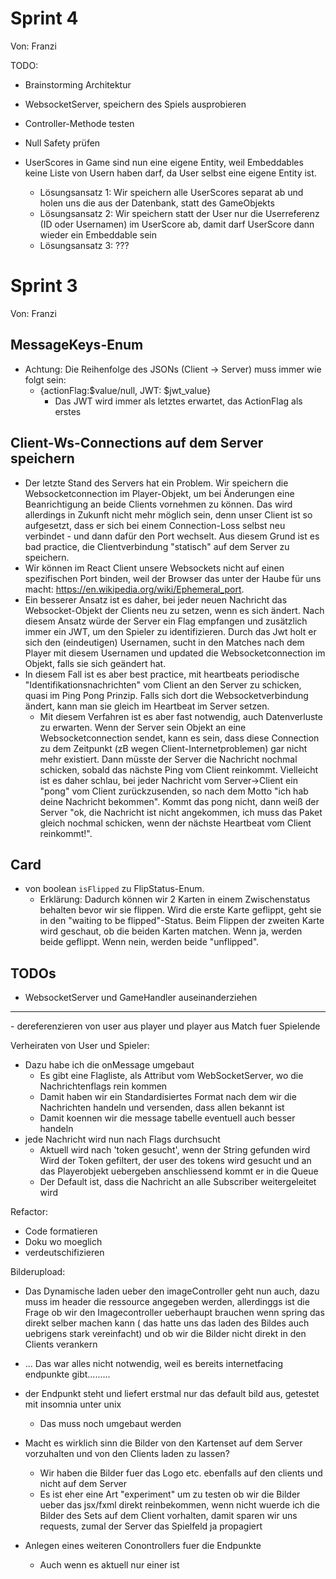 # Sprint 4

Von: Franzi

TODO:

- Brainstorming Architektur
- WebsocketServer, speichern des Spiels ausprobieren
- Controller-Methode testen
- Null Safety prüfen

- UserScores in Game sind nun eine eigene Entity, weil Embeddables keine Liste von Usern haben darf, da User selbst eine
  eigene Entity ist.
    - Lösungsansatz 1: Wir speichern alle UserScores separat ab und holen uns die aus der Datenbank, statt des
      GameObjekts
    - Lösungsansatz 2: Wir speichern statt der User nur die Userreferenz (ID oder Usernamen) im UserScore ab, damit darf
      UserScore dann wieder ein Embeddable sein
    - Lösungsansatz 3: ???

# Sprint 3

Von: Franzi

## MessageKeys-Enum

- Achtung: Die Reihenfolge des JSONs (Client -> Server) muss immer wie folgt sein:
    - {actionFlag:$value/null, JWT: $jwt_value}
        - Das JWT wird immer als letztes erwartet, das ActionFlag als erstes

## Client-Ws-Connections auf dem Server speichern

- Der letzte Stand des Servers hat ein Problem. Wir speichern die Websocketconnection im Player-Objekt, um bei
  Änderungen eine Beanrichtigung an beide Clients vornehmen zu können. Das wird allerdings in Zukunft nicht mehr möglich
  sein, denn unser Client ist so aufgesetzt, dass er sich bei einem Connection-Loss selbst neu verbindet - und dann
  dafür den Port wechselt. Aus diesem Grund ist es bad practice, die Clientverbindung "statisch" auf dem Server zu
  speichern.
- Wir können im React Client unsere Websockets nicht auf einen spezifischen Port binden, weil der Browser das unter der
  Haube für uns macht: https://en.wikipedia.org/wiki/Ephemeral_port.
- Ein besserer Ansatz ist es daher, bei jeder neuen Nachricht das Websocket-Objekt der Clients neu zu setzen, wenn es
  sich ändert. Nach diesem Ansatz würde der Server ein Flag empfangen und zusätzlich immer ein JWT, um den Spieler zu
  identifizieren. Durch das Jwt holt er sich den (eindeutigen) Usernamen, sucht in den Matches nach dem Player mit
  diesem Usernamen und updated die Websocketconnection im Objekt, falls sie sich geändert hat.
- In diesem Fall ist es aber best practice, mit heartbeats periodische "Identifikationsnachrichten" vom Client an den
  Server zu schicken, quasi im Ping Pong Prinzip. Falls sich dort die Websocketverbindung ändert, kann man sie gleich im
  Heartbeat im Server setzen.
    - Mit diesem Verfahren ist es aber fast notwendig, auch Datenverluste zu erwarten. Wenn der Server sein Objekt an
      eine Websocketconnection sendet, kann es sein, dass diese Connection zu dem Zeitpunkt (zB wegen
      Client-Internetproblemen) gar nicht mehr existiert. Dann müsste der Server die Nachricht nochmal schicken, sobald
      das nächste Ping vom Client reinkommt. Vielleicht ist es daher schlau, bei jeder Nachricht vom Server->Client
      ein "pong" vom Client zurückzusenden, so nach dem Motto "ich hab deine Nachricht bekommen". Kommt das pong nicht,
      dann weiß der Server "ok, die Nachricht ist nicht angekommen, ich muss das Paket gleich nochmal schicken, wenn der
      nächste Heartbeat vom Client reinkommt!".

## Card

- von boolean `isFlipped` zu FlipStatus-Enum.
    - Erklärung: Dadurch können wir 2 Karten in einem Zwischenstatus behalten bevor wir sie flippen. Wird die erste
      Karte geflippt, geht sie in den "waiting to be flipped"-Status. Beim Flippen der zweiten Karte wird geschaut, ob
      die beiden Karten matchen. Wenn ja, werden beide geflippt. Wenn nein, werden beide "unflipped".

## TODOs

- WebsocketServer und GameHandler auseinanderziehen

<hr>
- dereferenzieren von user aus player und player aus Match fuer Spielende

Verheiraten von User und Spieler:

- Dazu habe ich die onMessage umgebaut
    - Es gibt eine Flagliste, als Attribut vom WebSocketServer, wo die Nachrichtenflags rein kommen
    - Damit haben wir ein Standardisiertes Format nach dem wir die Nachrichten handeln und versenden, dass allen bekannt
      ist
    - Damit koennen wir die message tabelle eventuell auch besser handeln
- jede Nachricht wird nun nach Flags durchsucht
    - Aktuell wird nach 'token gesucht', wenn der String gefunden wird Wird der Token gefiltert, der user des tokens
      wird gesucht und an das Playerobjekt uebergeben anschliessend kommt er in die Queue
    - Der Default ist, dass die Nachricht an alle Subscriber weitergeleitet wird

Refactor:

- Code formatieren
- Doku wo moeglich
- verdeutschifizieren

Bilderupload:

- Das Dynamische laden ueber den imageController geht nun auch, dazu muss im header die ressource angegeben werden,
  allerdinggs ist die Frage ob wir den Imagecontroller ueberhaupt brauchen wenn spring das direkt selber machen kann (
  das hatte uns das laden des Bildes auch uebrigens stark vereinfacht)
  und ob wir die Bilder nicht direkt in den Clients verankern
- ... Das war alles nicht notwendig, weil es bereits internetfacing endpunkte gibt.........
- der Endpunkt steht und liefert erstmal nur das default bild aus, getestet mit insomnia unter unix
    - Das muss noch umgebaut werden
- Macht es wirklich sinn die Bilder von den Kartenset auf dem Server vorzuhalten und von den Clients laden zu lassen?
    - Wir haben die Bilder fuer das Logo etc. ebenfalls auf den clients und nicht auf dem Server
    - Es ist eher eine Art "experiment" um zu testen ob wir die Bilder ueber das jsx/fxml direkt reinbekommen, wenn
      nicht wuerde ich die Bilder des Sets auf dem Client vorhalten, damit sparen wir uns requests, zumal der Server das
      Spielfeld ja propagiert

- Anlegen eines weiteren Conontrollers fuer die Endpunkte
    - Auch wenn es aktuell nur einer ist